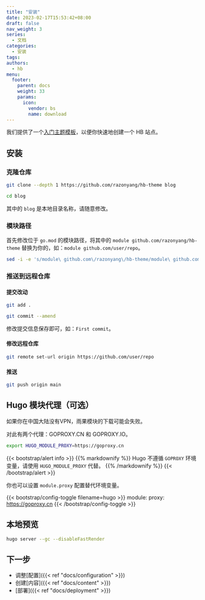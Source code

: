 ```yaml
---
title: "安装"
date: 2023-02-17T15:53:42+08:00
draft: false
nav_weight: 3
series:
  - 文档
categories:
  - 安装
tags:
authors:
  - hb
menu:
  footer:
    parent: docs
    weight: 33
    params:
      icon:
        vendor: bs
        name: download
---
```


我们提供了一个[入门主题模板](https://github.com/razonyang/hb-theme)，以便你快速地创建一个 HB 站点。

<!--more-->

## 安装

### 克隆仓库

```sh
git clone --depth 1 https://github.com/razonyang/hb-theme blog

cd blog
```

其中的 `blog` 是本地目录名称，请随意修改。

### 模块路径

首先修改位于 `go.mod` 的模块路径，将其中的 `module github.com/razonyang/hb-theme` 替换为你的，如：`module github.com/user/repo`。

```sh
sed -i -e 's/module\ github.com\/razonyang\/hb-theme/module\ github.com\/user\/repo/' go.mod
```

### 推送到远程仓库

#### 提交改动

```sh
git add .

git commit --amend
```

修改提交信息保存即可，如：`First commit`。

#### 修改远程仓库

```sh
git remote set-url origin https://github.com/user/repo
```

#### 推送

```sh
git push origin main
```

## Hugo 模块代理（可选）

如果你在中国大陆没有VPN，雨果模块的下载可能会失败。

对此有两个代理：GOPROXY.CN 和 GOPROXY.IO。

```sh
export HUGO_MODULE_PROXY=https://goproxy.cn
```

{{< bootstrap/alert info >}}
{{% markdownify %}}
Hugo 不遵循 `GOPROXY` 环境变量，请使用 `HUGO_MODULE_PROXY` 代替。
{{% /markdownify %}}
{{< /bootstrap/alert >}}

你也可以设置 `module.proxy` 配置替代环境变量。

{{< bootstrap/config-toggle filename=hugo >}}
module:
  proxy: https://goproxy.cn
{{< /bootstrap/config-toggle >}}

## 本地预览

```sh
hugo server --gc --disableFastRender
```

## 下一步

- 调整[配置]({{< ref "docs/configuration" >}})
- 创建[内容]({{< ref "docs/content" >}})
- [部署]({{< ref "docs/deployment" >}})
